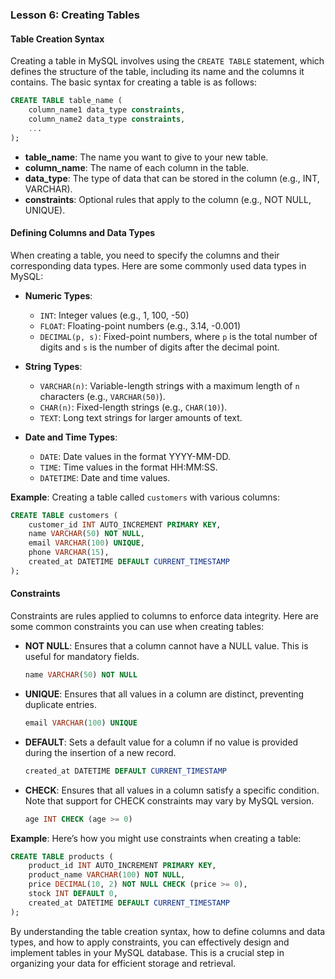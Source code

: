 ### Lesson 6: Creating Tables

#### Table Creation Syntax
Creating a table in MySQL involves using the `CREATE TABLE` statement, which defines the structure of the table, including its name and the columns it contains. The basic syntax for creating a table is as follows:

```sql
CREATE TABLE table_name (
    column_name1 data_type constraints,
    column_name2 data_type constraints,
    ...
);
```

- **table_name**: The name you want to give to your new table.
- **column_name**: The name of each column in the table.
- **data_type**: The type of data that can be stored in the column (e.g., INT, VARCHAR).
- **constraints**: Optional rules that apply to the column (e.g., NOT NULL, UNIQUE).

#### Defining Columns and Data Types
When creating a table, you need to specify the columns and their corresponding data types. Here are some commonly used data types in MySQL:

- **Numeric Types**:
  - `INT`: Integer values (e.g., 1, 100, -50)
  - `FLOAT`: Floating-point numbers (e.g., 3.14, -0.001)
  - `DECIMAL(p, s)`: Fixed-point numbers, where `p` is the total number of digits and `s` is the number of digits after the decimal point.

- **String Types**:
  - `VARCHAR(n)`: Variable-length strings with a maximum length of `n` characters (e.g., `VARCHAR(50)`).
  - `CHAR(n)`: Fixed-length strings (e.g., `CHAR(10)`).
  - `TEXT`: Long text strings for larger amounts of text.

- **Date and Time Types**:
  - `DATE`: Date values in the format YYYY-MM-DD.
  - `TIME`: Time values in the format HH:MM:SS.
  - `DATETIME`: Date and time values.

**Example**: Creating a table called `customers` with various columns:
```sql
CREATE TABLE customers (
    customer_id INT AUTO_INCREMENT PRIMARY KEY,
    name VARCHAR(50) NOT NULL,
    email VARCHAR(100) UNIQUE,
    phone VARCHAR(15),
    created_at DATETIME DEFAULT CURRENT_TIMESTAMP
);
```

#### Constraints
Constraints are rules applied to columns to enforce data integrity. Here are some common constraints you can use when creating tables:

- **NOT NULL**: Ensures that a column cannot have a NULL value. This is useful for mandatory fields.
  ```sql
  name VARCHAR(50) NOT NULL
  ```

- **UNIQUE**: Ensures that all values in a column are distinct, preventing duplicate entries.
  ```sql
  email VARCHAR(100) UNIQUE
  ```

- **DEFAULT**: Sets a default value for a column if no value is provided during the insertion of a new record.
  ```sql
  created_at DATETIME DEFAULT CURRENT_TIMESTAMP
  ```

- **CHECK**: Ensures that all values in a column satisfy a specific condition. Note that support for CHECK constraints may vary by MySQL version.
  ```sql
  age INT CHECK (age >= 0)
  ```

**Example**: Here’s how you might use constraints when creating a table:
```sql
CREATE TABLE products (
    product_id INT AUTO_INCREMENT PRIMARY KEY,
    product_name VARCHAR(100) NOT NULL,
    price DECIMAL(10, 2) NOT NULL CHECK (price >= 0),
    stock INT DEFAULT 0,
    created_at DATETIME DEFAULT CURRENT_TIMESTAMP
);
```

By understanding the table creation syntax, how to define columns and data types, and how to apply constraints, you can effectively design and implement tables in your MySQL database. This is a crucial step in organizing your data for efficient storage and retrieval.